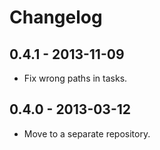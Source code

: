 # Changelog

## 0.4.1 - 2013-11-09

- Fix wrong paths in tasks.

## 0.4.0 - 2013-03-12

- Move to a separate repository.

